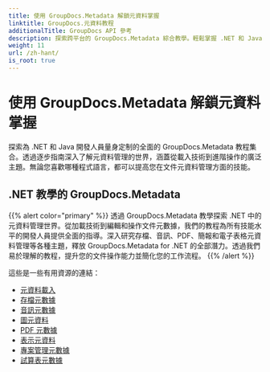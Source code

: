 ```yaml
---
title: 使用 GroupDocs.Metadata 解鎖元資料掌握
linktitle: GroupDocs.元資料教程
additionalTitle: GroupDocs API 參考
description: 探索跨平台的 GroupDocs.Metadata 綜合教學。輕鬆掌握 .NET 和 Java 中的元資料管理。
weight: 11
url: /zh-hant/
is_root: true
---
```


# 使用 GroupDocs.Metadata 解鎖元資料掌握


探索為 .NET 和 Java 開發人員量身定制的全面的 GroupDocs.Metadata 教程集合。透過逐步指南深入了解元資料管理的世界，涵蓋從載入技術到進階操作的廣泛主題。無論您喜歡哪種程式語言，都可以提高您在文件元資料管理方面的技能。

## .NET 教學的 GroupDocs.Metadata
{{% alert color="primary" %}}
透過 GroupDocs.Metadata 教學探索 .NET 中的元資料管理世界。從加載技術到編輯和操作文件元數據，我們的教程為所有技能水平的開發人員提供全面的指導。深入研究存檔、音訊、PDF、簡報和電子表格元資料管理等各種主題，釋放 GroupDocs.Metadata for .NET 的全部潛力。透過我們易於理解的教程，提升您的文件操作能力並簡化您的工作流程。
{{% /alert %}}

這些是一些有用資源的連結：
 
- [元資料載入](./net/metadata-loading/)
- [存檔元數據](./net/archive-metadata/)
- [音訊元數據](./net/audio-metadata/)
- [圖元資料](./net/diagram-metadata/)
- [PDF 元數據](./net/pdf-metadata/)
- [表示元資料](./net/presentation-metadata/)
- [專案管理元數據](./net/project-management-metadata/)
- [試算表元數據](./net/spreadsheet-metadata/)



